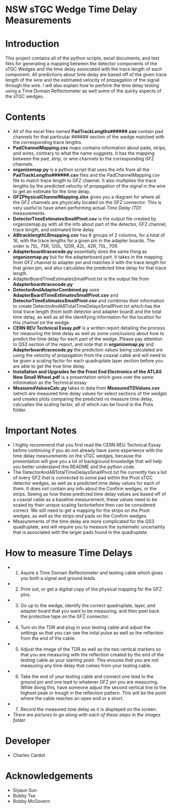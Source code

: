 # NSW sTGC Wedge Time Delay Measurements

# Introduction
This project contains all of the python scripts, excel documents, and text files 
for generating a mapping between the detector components of the sTGC Wedges and the time delay
associated with the trace length of each component. All predictions about time delay are based
off of the given trace length of the wire and the estimated velocity of propagation of the signal
through the wire. I will also explain how to perform the time delay testing using a Time Domain Reflectometer
as well some of the quirky aspects of the sTGC wedges.

# Contents
* All of the excel files named **PadTrackLengths######.csv** contain pad channels for that particular ###### section 
of the wedge matched with the corresponding trace lengths.
* **PadChannelMapping.csv** maps contains information about pads, strips, and wires, contrary to what the name 
suggests. It has the mapping between the pad, strip, or wire channels to the corresponding GFZ channels.
* **organizemap.py** is a python script that uses the info from all the **PadTrackLengths######.csv** files and the 
PadChannelMapping.csv file to match trace length to GFZ channel. It also multiplies the trace lengths by the 
predicted velocity of propagation of the signal in the wire to get an estimate for the time delay.
* **GFZPhysicalChannelMapping.xlsx** gives you a diagram for where all the GFZ channels are physically located 
on the GFZ connector. This is very useful to have when performing actual *Time Delay (TD)* measurements.
* **DetectorTimeEstimatesSmallPivot.csv** is the output file created by organizemap.py with all the info about
part of the detector, GFZ channel, trace length, and estimated time delay
* **ABtracklengthLRmapping.csv** has 8 groups of 2 columns, for a total of 16, with the trace lengths for a given 
pin in the adapter boards. The order is 75L, 75R, 120L, 120R, 42L, 42R, 70L, 70R.
* **Adapterboardtracecode.py** essentially does the same thing as **organizemap.py** but for the adapterboard part.
It takes in the mapping from GFZ channel to adapter pin and matches it with the trace length for that given
pin, and also calculates the predicted time delay for that trace length.
* AdapterBoardTimeEstimatesSmallPivot.txt is the output file from **Adapterboardtracecode.py**
* **DetectorAndAdapterCombined.py** uses **AdapterBoardTimeEstimatesSmallPivot.csv** and **DetectorTimeEstimatesSmallPivot.csv**
and combines their information to create DetectorAndABTotalTimeDelaysSmallPivot.txt which has the total 
trace length (from both detector and adapter board) and the total time delay, as well as all the identifying
information for the location for this channel on the wedge. 
* **CERN REU Technical Essay.pdf** is a written report detailing the process for measuring the time delay as well
as some conclusions about how to predict the time delay for each part of the wedge. Please pay attention to 
QS3 section of the report, and note that in **organizemap.py** and **Adapterboardtracecode.py** the prediction values
being calculated are using the velocity of propagation from the coaxial cable and will need to be given a 
scaling factor for each quadruplate layer section before you are able to get the true time delay.
* **Installation and Upgrades for the Front End Electronics of the ATLAS New Small Wheel.pdf** is a presentation
which goes over the same information as the Technical essay 
* **MeasuredValuesCalc.py** takes in data from **MeasuredTDValues.csv** (which are measured time delay values for select
sections of the wedge) and creates plots comparing the predicted vs measure time delay, calcualtes the scaling
factor, all of which can be found in the Plots folder.

# Important Notes
* I highly recommend that you first read the CERN REU Technical Essay before continuing if you do not already have 
some experience with the time delay measurements on the sTGC wedges, because the presentation will give you a lot 
of background knowledge that will help you better understand this README and the python code. 
* The DetectorAndABTotalTimeDelaysSmallPivot.txt file currently has a list of every GFZ that is connected to some pad
within the Pivot sTGC detector wedges, as well as a predicted time delay values for each of them. It does not contain
any info about the Confirm wedges, or the strips. Seeing as how these predicted time delay values are based off of a 
coaxial cable as a baseline measurement, these values need to be scaled by their unique scaling 
factorbefore then can be considered correct. We still need to get a mapping for the strips on the Pivot wedges, as
well as the strips *and* pads on the Confirm wedges.
* Measurements of the time delay are more complicated for the QS3 quadruplate, and will require you to measure the
systematic uncertainty that is associated with the larger pads found in the quadruplate.

# How to measure Time Delays
* 1. Aquire a Time Domain Reflectometer and testing cable which gives you both a signal and ground leads.
* 2. Print out, or get a digitial copy of the physical mapping for the GFZ pins.
* 3. Go up to the wedge, identify the correct quadruplate, layer, and adapter board that you want
to be measuring, and then peel back the protective tape on the GFZ connector.
* 4. Turn on the TDR and plug in your testing cable and adjust the settings so that you can see the inital pulse as well
as the reflection from the end of the cable.
* 5. Adjust the image of the TDR as well as the two vertical markers so that you are measuring with the reflection created
by the end of the testing cable as your starting point. This ensures that you are not measuring any time delay that comes from 
your testing cable.
* 6. Take the end of your testing cable and connect one lead to the ground pin and one lead to whatever GFZ pin you are 
measuring. While doing this, have someone adjust the second vertical line to the highest peak or trough in the reflection 
pattern. This will be the point where the cable reaches an open end or a short. 
* 7. Record the measured time delay as it is displayed on the screen.
* *There are pictures to go along with each of these steps in the images folder*

# Developer
* Charles Cardot

# Acknowledgements
* Siyaun Sun
* Bobby Tse
* Bobby McGovern

 